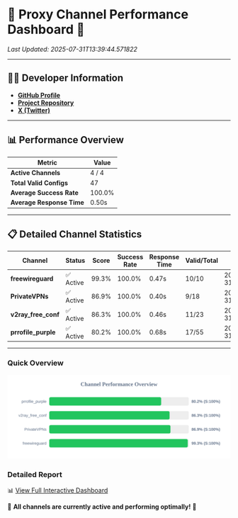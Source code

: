 # 🌟 Proxy Channel Performance Dashboard 🌟

_Last Updated: 2025-07-31T13:39:44.571822_

---

## 👩‍💻 Developer Information

- **[GitHub Profile](https://github.com/4n0nymou3)**  
- **[Project Repository](https://github.com/4n0nymou3/multi-proxy-config-fetcher)**  
- **[X (Twitter)](https://x.com/4n0nymou3)**  

---

## 📊 Performance Overview

| Metric                | Value       |
|-----------------------|-------------|
| **Active Channels**   | 4 / 4       |
| **Total Valid Configs** | 47          |
| **Average Success Rate** | 100.0%      |
| **Average Response Time** | 0.50s       |

---

## 📋 Detailed Channel Statistics

| Channel          | Status     | Score  | Success Rate | Response Time | Valid/Total | Last Success               |
|------------------|------------|--------|--------------|---------------|-------------|----------------------------|
| **freewireguard**  | ✅ Active  | 99.3%  | 100.0% | 0.47s         | 10/10       | 2025-07-31T13:39:44.570456 |
| **PrivateVPNs**  | ✅ Active  | 86.9%  | 100.0% | 0.40s         | 9/18       | 2025-07-31T13:39:44.076952 |
| **v2ray_free_conf**  | ✅ Active  | 86.3%  | 100.0% | 0.46s         | 11/23       | 2025-07-31T13:39:43.635096 |
| **prrofile_purple**  | ✅ Active  | 80.2%  | 100.0% | 0.68s         | 17/55       | 2025-07-31T13:39:43.126552 |

---

### Quick Overview
<div align="center">
  <a href="https://raw.githubusercontent.com/nullluser/NullRepo/refs/heads/main/assets/channel_stats_chart.svg">
    <img src="https://raw.githubusercontent.com/nullluser/NullRepo/refs/heads/main/assets/channel_stats_chart.svg" alt="Source Performance Statistics" width="800">
  </a>
</div>

### Detailed Report
📊 [View Full Interactive Dashboard](https://htmlpreview.github.io/?https://github.com/nullluser/NullRepo/blob/main/assets/performance_report.html)

🎉 **All channels are currently active and performing optimally!** 🎉
